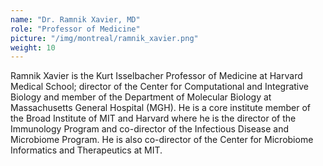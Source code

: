 ```yaml
---
name: "Dr. Ramnik Xavier, MD"
role: "Professor of Medicine"
picture: "/img/montreal/ramnik_xavier.png"
weight: 10
---
```


Ramnik Xavier is the Kurt Isselbacher Professor of Medicine at Harvard Medical School; director of the Center for Computational and Integrative Biology and member of the Department of Molecular Biology at Massachusetts General Hospital (MGH). He is a core institute member of the Broad Institute of MIT and Harvard where he is the director of the Immunology Program and co-director of the Infectious Disease and Microbiome Program. He is also co-director of the Center for Microbiome Informatics and Therapeutics at MIT.